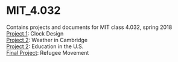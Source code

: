 # MIT_4.032
Contains projects and documents for MIT class 4.032, spring 2018  
[Project 1](https://noahmcd.github.io/MIT_4.032/Project_1/): Clock Design  
[Project 2](https://noahmcd.github.io/MIT_4.032/Project_2/): Weather in Cambridge  
[Project 2](http://design-osaur.net/): Education in the U.S.  
[Final Project](https://noahmcd.github.io/4.032_Final_Project/): Refugee Movement  
